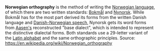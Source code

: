 **Norwegian orthography** is the method of writing the [Norwegian language](https://en.wikipedia.org/wiki/Norwegian_language "Norwegian language"), of which there are two written standards: [Bokmål](https://en.wikipedia.org/wiki/Bokm%C3%A5l "Bokmål") and [Nynorsk](https://en.wikipedia.org/wiki/Nynorsk "Nynorsk"). While Bokmål has for the most part derived its forms from the written Danish language and [Danish-Norwegian speech](https://en.wikipedia.org/wiki/Dano-Norwegian "Dano-Norwegian"), Nynorsk gets its word forms from [Aasen's](https://en.wikipedia.org/wiki/Ivar_Aasen "Ivar Aasen") reconstructed "base dialect", which is intended to represent the distinctive dialectal forms. Both standards use a 29-letter variant of the [Latin alphabet](https://en.wikipedia.org/wiki/Latin_alphabet "Latin alphabet") and the same orthographic principles.
Source: https://en.wikipedia.org/wiki/Norwegian_orthography